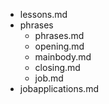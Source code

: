 - lessons.md
- phrases
  - phrases.md
  - opening.md
  - mainbody.md
  - closing.md
  - job.md
- jobapplications.md
